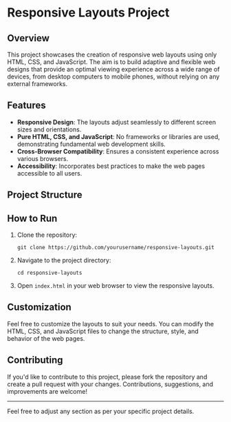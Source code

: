 # Responsive Layouts Project

## Overview

This project showcases the creation of responsive web layouts using only HTML, CSS, and JavaScript. The aim is to build adaptive and flexible web designs that provide an optimal viewing experience across a wide range of devices, from desktop computers to mobile phones, without relying on any external frameworks.

## Features

- **Responsive Design**: The layouts adjust seamlessly to different screen sizes and orientations.
- **Pure HTML, CSS, and JavaScript**: No frameworks or libraries are used, demonstrating fundamental web development skills.
- **Cross-Browser Compatibility**: Ensures a consistent experience across various browsers.
- **Accessibility**: Incorporates best practices to make the web pages accessible to all users.

## Project Structure



## How to Run

1. Clone the repository:
   ```
   git clone https://github.com/yourusername/responsive-layouts.git
   ```
2. Navigate to the project directory:
   ```
   cd responsive-layouts
   ```
3. Open `index.html` in your web browser to view the responsive layouts.

## Customization

Feel free to customize the layouts to suit your needs. You can modify the HTML, CSS, and JavaScript files to change the structure, style, and behavior of the web pages.

## Contributing

If you'd like to contribute to this project, please fork the repository and create a pull request with your changes. Contributions, suggestions, and improvements are welcome!

---

Feel free to adjust any section as per your specific project details.